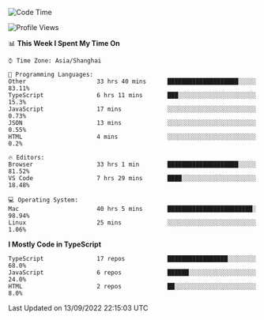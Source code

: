 <!--START_SECTION:waka-->
![Code Time](http://img.shields.io/badge/Code%20Time-2%2C781%20hrs%2019%20mins-blue)

![Profile Views](http://img.shields.io/badge/Profile%20Views-1-blue)

📊 **This Week I Spent My Time On** 

```text
⌚︎ Time Zone: Asia/Shanghai

💬 Programming Languages: 
Other                    33 hrs 40 mins      ████████████████████░░░░░   83.11% 
TypeScript               6 hrs 11 mins       ███░░░░░░░░░░░░░░░░░░░░░░   15.3% 
JavaScript               17 mins             ░░░░░░░░░░░░░░░░░░░░░░░░░   0.73% 
JSON                     13 mins             ░░░░░░░░░░░░░░░░░░░░░░░░░   0.55% 
HTML                     4 mins              ░░░░░░░░░░░░░░░░░░░░░░░░░   0.2%

🔥 Editors: 
Browser                  33 hrs 1 min        ████████████████████░░░░░   81.52% 
VS Code                  7 hrs 29 mins       ████░░░░░░░░░░░░░░░░░░░░░   18.48%

💻 Operating System: 
Mac                      40 hrs 5 mins       ████████████████████████░   98.94% 
Linux                    25 mins             ░░░░░░░░░░░░░░░░░░░░░░░░░   1.06%

```

**I Mostly Code in TypeScript** 

```text
TypeScript               17 repos            █████████████████░░░░░░░░   68.0% 
JavaScript               6 repos             ██████░░░░░░░░░░░░░░░░░░░   24.0% 
HTML                     2 repos             ██░░░░░░░░░░░░░░░░░░░░░░░   8.0%

```



 Last Updated on 13/09/2022 22:15:03 UTC
<!--END_SECTION:waka-->
